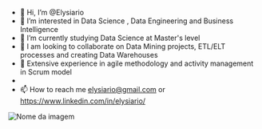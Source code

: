 - 👋 Hi, I’m @Elysiario
- 👀 I’m interested in Data Science , Data Engineering and Business Intelligence
- 🌱 I’m currently studying Data Science at Master's level
- 💞️ I am looking to collaborate on Data Mining projects, ETL/ELT processes and creating Data Warehouses
- 💞️ Extensive experience in agile methodology and activity management in Scrum model
- 
- 📫 How to reach me elysiario@gmail.com or https://www.linkedin.com/in/elysiario/

![Nome da imagem](caminho/para/a/imagem.png)

<!---
Elysiario/Elysiario is a ✨ special ✨ repository because its `README.md` (this file) appears on your GitHub profile.
You can click the Preview link to take a look at your changes.
--->
